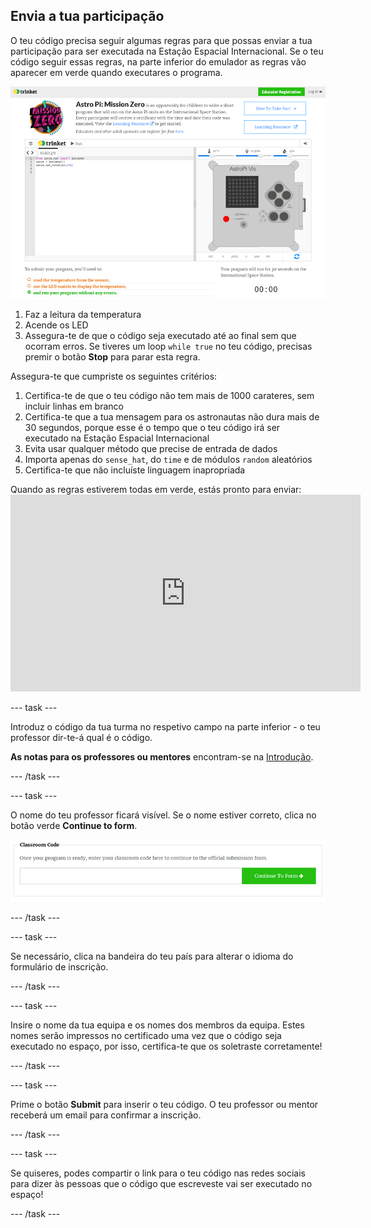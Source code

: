 ## Envia a tua participação

O teu código precisa seguir algumas regras para que possas enviar a tua participação para ser executada na Estação Espacial Internacional. Se o teu código seguir essas regras, na parte inferior do emulador as regras vão aparecer em verde quando executares o programa.

![Validação](images/validation.png)

1. Faz a leitura da temperatura
2. Acende os LED
3. Assegura-te de que o código seja executado até ao final sem que ocorram erros. Se tiveres um loop `while true` no teu código, precisas premir o botão **Stop** para parar esta regra.

Assegura-te que cumpriste os seguintes critérios:

1. Certifica-te de que o teu código não tem mais de 1000 carateres, sem incluir linhas em branco
2. Certifica-te que a tua mensagem para os astronautas não dura mais de 30 segundos, porque esse é o tempo que o teu código irá ser executado na Estação Espacial Internacional
3. Evita usar qualquer método que precise de entrada de dados
4. Importa apenas do `sense_hat`, do `time` e de módulos `random` aleatórios
5. Certifica-te que não incluíste linguagem inapropriada

Quando as regras estiverem todas em verde, estás pronto para enviar: <iframe width="560" height="315" src="https://www.youtube.com/embed/5sLlhf3FjdU?rel=0" frameborder="0" allowfullscreen mark="crwd-mark"></iframe> 

--- task ---

Introduz o código da tua turma no respetivo campo na parte inferior - o teu professor dir-te-á qual é o código.

**As notas para os professores ou mentores** encontram-se na [Introdução](https://projects.raspberrypi.org/pt-PT/projects/astro-pi-mission-zero/1).

--- /task ---

--- task ---

O nome do teu professor ficará visível. Se o nome estiver correto, clica no botão verde **Continue to form**.

![Continue to form](images/continue-to-form.png)

--- /task ---

--- task ---

Se necessário, clica na bandeira do teu país para alterar o idioma do formulário de inscrição.

--- /task ---

--- task ---

Insire o nome da tua equipa e os nomes dos membros da equipa. Estes nomes serão impressos no certificado uma vez que o código seja executado no espaço, por isso, certifica-te que os soletraste corretamente!

--- /task ---

--- task ---

Prime o botão **Submit** para inserir o teu código. O teu professor ou mentor receberá um email para confirmar a inscrição.

--- /task ---

--- task ---

Se quiseres, podes compartir o link para o teu código nas redes sociais para dizer às pessoas que o código que escreveste vai ser executado no espaço!

--- /task ---